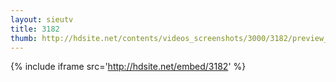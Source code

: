 ```yaml
---
layout: sieutv
title: 3182
thumb: http://hdsite.net/contents/videos_screenshots/3000/3182/preview_360p.mp4.jpg
---
```

{% include iframe src='http://hdsite.net/embed/3182' %}
 

